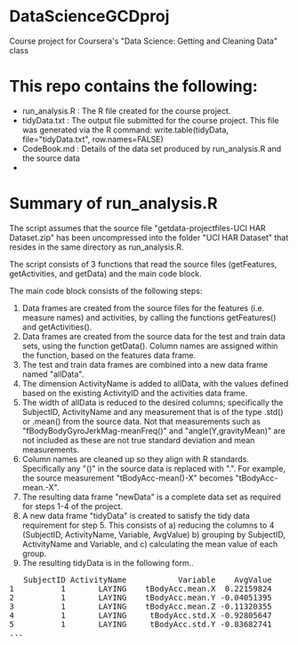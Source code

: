 # DataScienceGCDproj
Course project for Coursera's "Data Science: Getting and Cleaning Data" class

# This repo contains the following:
* run_analysis.R : The R file created for the course project.
* tidyData.txt : The output file submitted for the course project. This file was generated via the R command: write.table(tidyData, file="tidyData.txt", row.names=FALSE)
* CodeBook.md : Details of the data set produced by run_analysis.R and the source data
* 

# Summary of run_analysis.R
The script assumes that the source file "getdata-projectfiles-UCI HAR Dataset.zip" has been uncompressed into the folder "UCI HAR Dataset" that resides in the same directory as run_analysis.R. 

<p> The script consists of 3 functions that read the source files (getFeatures, getActivities, and getData) and the main code block.
<p>
The main code block consists of the following steps:<p>

1. Data frames are created from the source files for the features (i.e. measure names) and activities, by calling the functions getFeatures() and getActivities().
2. Data frames are created from the source data for the test and train data sets, using the function getData(). Column names are assigned within the function, based on the features data frame.
3. The test and train data frames are combined into a new data frame named "allData".
4. The dimension ActivityName is added to allData, with the values defined based on the existing ActivityID and the activities data frame.
5. The width of allData is reduced to the desired columns; specifically the SubjectID, ActivityName and any measurement that is of the type .std() or .mean() from the source data. Not that measurements such as  "fBodyBodyGyroJerkMag-meanFreq()" and "angle(Y,gravityMean)" are not included as these are not true standard deviation and mean measurements. 
6. Column names are cleaned up so they align with R standards. Specifically any "()" in the source data is replaced with ".".  For example, the source measurement "tBodyAcc-mean()-X" becomes "tBodyAcc-mean.-X".
7. The resulting data frame "newData" is a complete data set as required for steps 1-4 of the project.
8. A new data frame "tidyData" is created to satisfy the tidy data requirement for step 5. This consists of a) reducing the columns to 4 (SubjectID, ActivityName, Variable, AvgValue) b) grouping by SubjectID, ActivityName and Variable, and c) calculating the mean value of each group.
9. The resulting tidyData is in the following form..

<pre>
   SubjectID ActivityName           Variable    AvgValue
1          1       LAYING    tBodyAcc.mean.X  0.22159824
2          1       LAYING    tBodyAcc.mean.Y -0.04051395
3          1       LAYING    tBodyAcc.mean.Z -0.11320355
4          1       LAYING     tBodyAcc.std.X -0.92805647
5          1       LAYING     tBodyAcc.std.Y -0.83682741
...
</pre>

